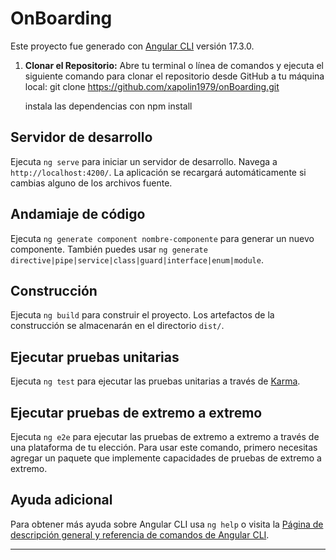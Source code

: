 # OnBoarding

Este proyecto fue generado con [Angular CLI](https://github.com/angular/angular-cli) versión 17.3.0.

1. **Clonar el Repositorio:**
   Abre tu terminal o línea de comandos y ejecuta el siguiente comando para clonar el repositorio desde GitHub a tu máquina local:
   git clone https://github.com/xapolin1979/onBoarding.git

   instala las dependencias con npm install

## Servidor de desarrollo

Ejecuta `ng serve` para iniciar un servidor de desarrollo. Navega a `http://localhost:4200/`. La aplicación se recargará automáticamente si cambias alguno de los archivos fuente.

## Andamiaje de código

Ejecuta `ng generate component nombre-componente` para generar un nuevo componente. También puedes usar `ng generate directive|pipe|service|class|guard|interface|enum|module`.

## Construcción

Ejecuta `ng build` para construir el proyecto. Los artefactos de la construcción se almacenarán en el directorio `dist/`.

## Ejecutar pruebas unitarias

Ejecuta `ng test` para ejecutar las pruebas unitarias a través de [Karma](https://karma-runner.github.io).

## Ejecutar pruebas de extremo a extremo

Ejecuta `ng e2e` para ejecutar las pruebas de extremo a extremo a través de una plataforma de tu elección. Para usar este comando, primero necesitas agregar un paquete que implemente capacidades de pruebas de extremo a extremo.

## Ayuda adicional

Para obtener más ayuda sobre Angular CLI usa `ng help` o visita la [Página de descripción general y referencia de comandos de Angular CLI](https://angular.io/cli).

---




